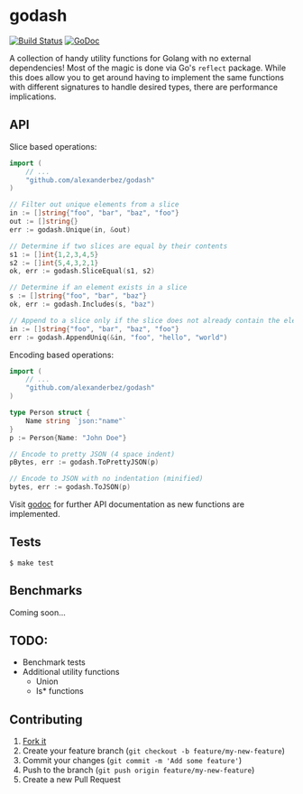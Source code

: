 # godash

[![Build Status](https://travis-ci.org/alexanderbez/godash.svg?branch=master)](https://travis-ci.org/alexanderbez/godash)
[![GoDoc](https://godoc.org/github.com/alexanderbez/godash?status.svg)](https://godoc.org/github.com/alexanderbez/godash)


A collection of handy utility functions for Golang with no external dependencies!
Most of the magic is done via Go's `reflect` package. While this does allow you to
get around having to implement the same functions with different signatures to handle
desired types, there are performance implications.

## API

Slice based operations:

```go
import (
    // ...
    "github.com/alexanderbez/godash"
)

// Filter out unique elements from a slice
in := []string{"foo", "bar", "baz", "foo"}
out := []string{}
err := godash.Unique(in, &out)

// Determine if two slices are equal by their contents
s1 := []int{1,2,3,4,5}
s2 := []int{5,4,3,2,1}
ok, err := godash.SliceEqual(s1, s2)

// Determine if an element exists in a slice
s := []string{"foo", "bar", "baz"}
ok, err := godash.Includes(s, "baz")

// Append to a slice only if the slice does not already contain the elements
in := []string{"foo", "bar", "baz", "foo"}
err := godash.AppendUniq(&in, "foo", "hello", "world")
```

Encoding based operations:

```go
import (
    // ...
    "github.com/alexanderbez/godash"
)

type Person struct {
	Name string `json:"name"`
}
p := Person{Name: "John Doe"}

// Encode to pretty JSON (4 space indent)
pBytes, err := godash.ToPrettyJSON(p)

// Encode to JSON with no indentation (minified)
bytes, err := godash.ToJSON(p)
```

Visit [godoc](https://godoc.org/github.com/alexanderbez/godash) for further API documentation as new functions are implemented.

## Tests

```shell
$ make test
```

## Benchmarks

Coming soon...

## TODO:

* Benchmark tests
* Additional utility functions
    * Union
    * Is* functions

## Contributing

1. [Fork it](https://github.com/alexanderbez/godash/fork)
2. Create your feature branch (`git checkout -b feature/my-new-feature`)
3. Commit your changes (`git commit -m 'Add some feature'`)
4. Push to the branch (`git push origin feature/my-new-feature`)
5. Create a new Pull Request

